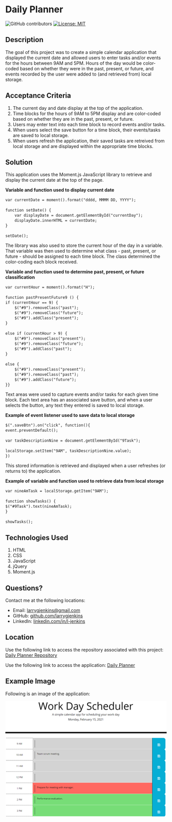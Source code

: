 # Daily Planner
![GitHub contributors](https://img.shields.io/github/contributors/larrygjenkins/larrygjenkins.github.io)
[![License: MIT](https://img.shields.io/badge/License-MIT-yellow.svg)](https://opensource.org/licenses/MIT)
## Description
The goal of this project was to create a simple calendar application that displayed the current date and allowed users to enter tasks and/or events for the hours between 9AM and 5PM. Hours of the day would be color-coded based on whether they were in the past, present, or future, and events recorded by the user were added to (and retrieved from) local storage.

## Acceptance Criteria
1. The current day and date display at the top of the application. 
2. Time blocks for the hours of 9AM to 5PM display and are color-coded based on whether they are in the past, present, or future.
3. Users may enter text into each time block to record events and/or tasks. 
4. When users select the save button for a time block, their events/tasks are saved to local storage.
5. When users refresh the application, their saved tasks are retreived from local storage and are displayed within the appropriate time blocks. 

## Solution
This application uses the Moment.js JavaScript library to retrieve and display the current date at the top of the page. 

**Variable and function used to display current date**

    var currentDate = moment().format("dddd, MMMM DD, YYYY");

    function setDate() {
        var displayDate = document.getElementById("currentDay");
        displayDate.innerHTML = currentDate;
    }

    setDate();

The library was also used to store the current hour of the day in a variable. That variable was then used to determine what class - past, present, or future - should be assigned to each time block. The class determined the color-coding each block received. 

**Variable and function used to determine past, present, or future classification**

    var currentHour = moment().format("H");

    function pastPresentFuture9 () {
    if (currentHour == 9) {
        $("#9").removeClass("past");
        $("#9").removeClass("future");
        $("#9").addClass("present");
    } 

    else if (currentHour > 9) {
        $("#9").removeClass("present");
        $("#9").removeClass("future");
        $("#9").addClass("past");
    }

    else {
        $("#9").removeClass("present");
        $("#9").removeClass("past");
        $("#9").addClass("future");
    }}

Text areas were used to capture events and/or tasks for each given time block. Each text area has an associated save button, and when a user selects the button, any text they entered is saved to local storage.  

**Example of event listener used to save data to local storage**

    $(".saveBtn").on("click", function(){
    event.preventDefault();
    
    var taskDescriptionNine = document.getElementById("9Task");

    localStorage.setItem("9AM", taskDescriptionNine.value);
    })

This stored information is retrieved and displayed when a user refreshes (or returns to) the application.

**Example of variable and function used to retrieve data from local storage**

    var nineAmTask = localStorage.getItem("9AM");

    function showTasks() {
    $("#9Task").text(nineAmTask);
    }

    showTasks();

## Technologies Used
1. HTML
2. CSS
3. JavaScript
4. jQuery
5. Moment.js 

## Questions?
Contact me at the following locations:

* Email: <a href="mailto:larrygjenkins@gmail.com">larrygjenkins@gmail.com</a>
* GitHub: <a href="https://github.com/larrygjenkins">github.com/larrygjenkins</a>
* LinkedIn: <a href="https://www.linkedin.com/in/l-jenkins/">linkedin.com/in/l-jenkins</a>

## Location
Use the following link to access the repository associated with this project: [Daily Planner Repository](https://github.com/larrygjenkins/DailyPlanner)

Use the following link to access the application: [Daily Planner](https://larrygjenkins.github.io/DailyPlanner/)

## Example Image
Following is an image of the application:

![Daily Planner Application](./assets/images/DailyPlannerScreenshot.PNG)